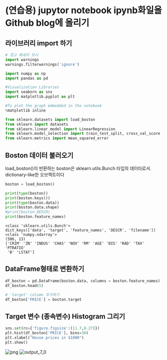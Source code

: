 
# (연습용) jupytor notebook ipynb화일을 Github blog에 올리기



## 라이브러리 import 하기


```python
# 경고 메세지 무시
import warnings
warnings.filterwarnings('ignore')

import numpy as np
import pandas as pd

#Visualization Libraries
import seaborn as sns
import matplotlib.pyplot as plt

#To plot the graph embedded in the notebook
%matplotlib inline

from sklearn.datasets import load_boston
from sklearn import datasets
from sklearn.linear_model import LinearRegression
from sklearn.model_selection import train_test_split, cross_val_score
from sklearn.metrics import mean_squared_error

```

## Boston 데이터 불러오기

load_boston()이 반환하는 boston은 sklearn.utils.Bunch 타입의 데이타로서. dictionary-like한 오브젝트이다


```python
boston = load_boston()

print(type(boston))
print(boston.keys())
print(type(boston.data))
print(boston.data.shape)
#print(boston.DESCR)
print(boston.feature_names)
```

    <class 'sklearn.utils.Bunch'>
    dict_keys(['data', 'target', 'feature_names', 'DESCR', 'filename'])
    <class 'numpy.ndarray'>
    (506, 13)
    ['CRIM' 'ZN' 'INDUS' 'CHAS' 'NOX' 'RM' 'AGE' 'DIS' 'RAD' 'TAX' 'PTRATIO'
     'B' 'LSTAT']
    

## DataFrame형태로 변환하기


```python
df_boston = pd.DataFrame(boston.data, columns = boston.feature_names)
df_boston.head(5)

# 'target' column 추가하기
df_boston['PRICE'] = boston.target
```

## Target 변수 (종속변수) Histogram 그리기


```python
sns.set(rc={'figure.figsize':(11.7,8.27)})
plt.hist(df_boston['PRICE'], bins=30)
plt.xlabel("House prices in $1000")
plt.show()
```


![png](output_7_0.png)
![output_7_0](https://user-images.githubusercontent.com/130041601/233370175-1dd879f4-2a46-4fe7-8975-44cd02658f14.png)



```python

```
